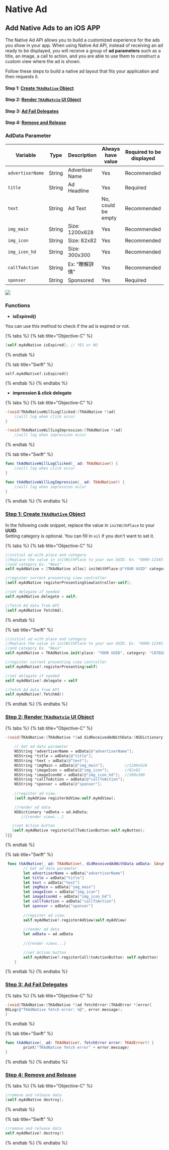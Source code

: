 # Native Ad

## Add Native Ads to an iOS APP

The Native Ad API allows you to build a customized experience for the ads you show in your app. When using Native Ad API, instead of receiving an ad ready to be displayed, you will receive a group of **ad parameters** such as a title, an image, a call to action, and you are able to use them to construct a custom view where the ad is shown.

Follow these steps to build a native ad layout that fits your application and then requests it.

#### Step 1: [Create `TKAdNative` Object](native-ad.md#step-1-create-tkadnative-object-1)

#### Step 2: [Render `TKAdNatvie` UI Object](native-ad.md#step-2-render-tkadnatvie-ui-object-1)

#### Step 3: [Ad Fail Delegates](native-ad.md#step-3-ad-fail-delegates-1)

#### **Step 4:** [**Remove and Release**](native-ad.md#step-4-remove-and-release)

### **AdData Parameter**

| Variable         | Type   | Description     | **Always have value** | Required to be displayed |
| ---------------- | ------ | --------------- | --------------------- | ------------------------ |
| `advertiserName` | String | Advertiser Name | Yes                   | Recommended              |
| `title`          | String | Ad Headline     | Yes                   | Required                 |
| `text`           | String | Ad Text         | No, could be empty    | Recommended              |
| `img_main`       | String | Size: 1200x628  | Yes                   | Recommended              |
| `img_icon`       | String | Size: 82x82     | Yes                   | Recommended              |
| `img_icon_hd`    | String | Size: 300x300   | Yes                   | Recommended              |
| `callToAction`   | String | Ex: "瞭解詳情"      | Yes                   | Recommended              |
| `sponser`        | String | Sponsored       | Yes                   | Required                 |

![](<../../../.gitbook/assets/截圖 2021-09-10 下午5.36.49.png>)

### Functions

* **isExpired()**

You can use this method to check if the ad is expired or not.

{% tabs %}
{% tab title="Objective-C" %}
```objectivec
[self.myAdNative isExpired]; // YES or NO
```
{% endtab %}

{% tab title="Swift" %}
```
self.myAdNative?.isExpired()
```
{% endtab %}
{% endtabs %}

* **impression & click delegate**

{% tabs %}
{% tab title="Objective-C" %}
```objectivec
-(void)TKAdNativeWillLogClicked:(TKAdNative *)ad{
    //will log when click occur
}

-(void)TKAdNativeWillLogImpression:(TKAdNative *)ad{
    //will log when impression occur
```
{% endtab %}

{% tab title="Swift" %}
```swift
func tkAdNativeWillLogClicked(_ ad: TKAdNative!) {
    //will log when click occur
}

func tkAdNativeWillLogImpression(_ ad: TKAdNative!) {
    //will log when impression occur
}
```
{% endtab %}
{% endtabs %}

### [Step 1: Create `TKAdNative` Object](native-ad.md#step-1-create-tkadnative-object)

In the following code snippet, replace the value in `initWithPlace` to your **UUID**.\
Setting category is optional. You can fill in `nil` if you don't want to set it.

{% tabs %}
{% tab title="Objective-C" %}
```objectivec
//initial ad with place and category
//Replace the value in initWithPlace to your own UUID. Ex. "0000-12345-6789-000"
//and category Ex. "News"
self.myAdNative = [TKAdNative alloc] initWithPlace:@"YOUR UUID" category:@"CATEGORIES"];

//register current presenting view controller
[self.myAdNative registerPresentingViewController:self];

//set delegate if needed
self.myAdNative.delegate = self;

//fetch Ad data from API
[self.myAdNative fetchAd];
```
{% endtab %}

{% tab title="Swift" %}
```swift
//initial ad with place and category
//Replace the value in initWithPlace to your own UUID. Ex. "0000-12345-6789-000"
//and category Ex. "News"
self.myAdNative = TKAdNative.init(place: "YOUR UUID", category: "CATEGORIES")

//register current presenting view controller
self.myAdNative?.registerPresenting(self)

//set delegate if needed
self.myAdNative?.delegate = self

//fetch Ad data from API
self.myAdNative?.fetchAd()
```
{% endtab %}
{% endtabs %}

### [Step 2: Render `TKAdNatvie` UI Object](native-ad.md#step-2-render-tkadnatvie-ui-object)

{% tabs %}
{% tab title="Objective-C" %}
```objectivec
-(void)TKAdNative:(TKAdNative *)ad didReceivedAdWithData:(NSDictionary *)adData{
  
    // Get ad data parameter
    NSString *advertiserName = adData[@"advertiserName"];
    NSString *title = adData[@"title"];
    NSString *text = adData[@"text"];
    NSString *imgMain = adData[@"img_main"];         //1200x628
    NSString *imageIcon = adData[@"img_icon"];       //82x82
    NSString *imageIconHd = adData[@"img_icon_hd"];  //300x300
    NSString *callToAction = adData[@"callToAction"];
    NSString *sponsor = adData[@"sponser"];
  
    //register ad view.
    [self.myAdView registerAdView:self.myAdView];

    //render ad data
    NSDictionary *adData = ad.AdData;
       //{render views...}

   //set Action button
   [self.myAdNative registerCallToActionButton:self.myButton];
}jj
```
{% endtab %}

{% tab title="Swift" %}
```swift
 func tkAdNative(_ ad: TKAdNative!, didReceivedAdWithData adData: [AnyHashable : Any]!) {
        // Get ad data parameter
        let advertiserName = adData["advertiserName"]
        let title = adData["title"]
        let text = adData["text"]
        let imgMain = adData["img_main"]
        let imageIcon = adData["img_icon"]
        let imageIconHd = adData["img_icon_hd"]
        let callToAction = adData["callToAction"]
        let sponsor = adData["sponser"]
        
        //register ad view.
        self.myAdNative?.registerAdView(self.myAdView)
    
        //render ad data
        let adData = ad.adData
    
        //{render views...}

        //set Action button
        self.myAdNative?.registerCall(toActionButton: self.myButton)
    }
```
{% endtab %}
{% endtabs %}

### [Step 3: Ad Fail Delegates](native-ad.md#step-3-ad-fail-delegates)

{% tabs %}
{% tab title="Objective-C" %}
```objectivec
-(void)TKAdNative:(TKAdNative *)ad fetchError:(TKAdError *)error{
NSLog(@"TKAdNative fetch error: %@", error.message);
}
```
{% endtab %}

{% tab title="Swift" %}
```swift
func tkAdNative(_ ad: TKAdNative!, fetchError error: TKAdError!) {
        print("TKAdNative fetch error" + error.message)
}
```
{% endtab %}
{% endtabs %}

### [Step 4: Remove and Release](native-ad.md#step-4-remove-and-release)

{% tabs %}
{% tab title="Objective-C" %}
```objectivec
//remove and release data
[self.myAdNative destroy];
```
{% endtab %}

{% tab title="Swift" %}
```swift
//remove and release data
self.myAdNative?.destroy()
```
{% endtab %}
{% endtabs %}

